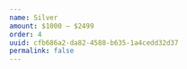 ```yaml
---
name: Silver
amount: $1000 – $2499
order: 4
uuid: cfb686a2-da82-4588-b635-1a4cedd32d37
permalink: false
---
```

